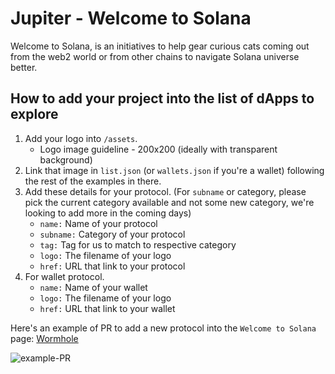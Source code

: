# Jupiter - Welcome to Solana

Welcome to Solana, is an initiatives to help gear curious cats coming out from the web2 world or from other chains to navigate Solana universe better.

## How to add your project into the list of dApps to explore

1. Add your logo into `/assets`.
   - Logo image guideline - 200x200 (ideally with transparent background)
2. Link that image in `list.json` (or `wallets.json` if you're a wallet) following the rest of the examples in there.
3. Add these details for your protocol. (For `subname` or category, please pick the current category available and not some new category, we're looking to add more in the coming days)
   - `name:` Name of your protocol
   - `subname:` Category of your protocol
   - `tag:` Tag for us to match to respective category
   - `logo:` The filename of your logo
   - `href:` URL that link to your protocol
4. For wallet protocol.
   - `name:` Name of your wallet
   - `logo:` The filename of your logo
   - `href:` URL that link to your wallet

Here's an example of PR to add a new protocol into the `Welcome to Solana` page: [Wormhole](https://github.com/jup-ag/welcome-partners/pull/3)

![example-PR](/assets/welcometosolana1.jpg)
